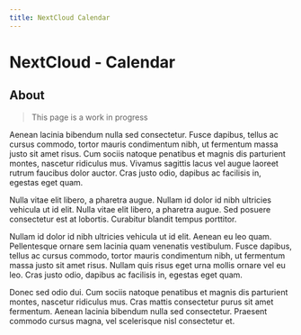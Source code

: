 ```yaml
---
title: NextCloud Calendar
---
```


# NextCloud - Calendar

## About

> This page is a work in progress

Aenean lacinia bibendum nulla sed consectetur. Fusce dapibus, tellus ac cursus commodo, tortor mauris condimentum nibh, ut fermentum massa justo sit amet risus. Cum sociis natoque penatibus et magnis dis parturient montes, nascetur ridiculus mus. Vivamus sagittis lacus vel augue laoreet rutrum faucibus dolor auctor. Cras justo odio, dapibus ac facilisis in, egestas eget quam.

Nulla vitae elit libero, a pharetra augue. Nullam id dolor id nibh ultricies vehicula ut id elit. Nulla vitae elit libero, a pharetra augue. Sed posuere consectetur est at lobortis. Curabitur blandit tempus porttitor.

Nullam id dolor id nibh ultricies vehicula ut id elit. Aenean eu leo quam. Pellentesque ornare sem lacinia quam venenatis vestibulum. Fusce dapibus, tellus ac cursus commodo, tortor mauris condimentum nibh, ut fermentum massa justo sit amet risus. Nullam quis risus eget urna mollis ornare vel eu leo. Cras justo odio, dapibus ac facilisis in, egestas eget quam.

Donec sed odio dui. Cum sociis natoque penatibus et magnis dis parturient montes, nascetur ridiculus mus. Cras mattis consectetur purus sit amet fermentum. Aenean lacinia bibendum nulla sed consectetur. Praesent commodo cursus magna, vel scelerisque nisl consectetur et.
